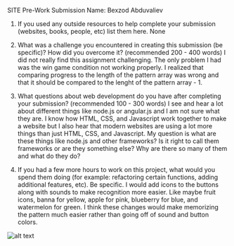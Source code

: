 SITE Pre-Work Submission
Name: Bexzod Abduvaliev

1. If you used any outside resources to help complete your submission (websites, books, people, etc) list them here.
   None

2. What was a challenge you encountered in creating this submission (be specific)? How did you overcome it? (recommended 200 - 400 words)
   I did not really find this assignment challenging.
   The only problem I had was the win game condition not working properly.
   I realized that comparing progress to the length of the pattern array was wrong and
   that it should be compared to the lenght of the pattern array - 1.

3. What questions about web development do you have after completing your submission? (recommended 100 - 300 words)
   I see and hear a lot about different things like node.js or angular.js and I am not sure what they are.
   I know how HTML, CSS, and Javascript work together to make a website
   but I also hear that modern websites are using a lot more things than just HTML, CSS, and Javascript.
   My question is what are these things like node.js and other frameworks?
   Is it right to call them frameworks or are they something else?
   Why are there so many of them and what do they do?

4. If you had a few more hours to work on this project, what would you spend them doing (for example: refactoring certain functions, adding additional features, etc). Be specific.
   I would add icons to the buttons along with sounds to make recognition more easier.
   Like maybe fruit icons, banna for yellow, apple for pink, blueberry for blue, and watermelon for green.
   I think these changes would make memorizing the pattern much easier rather than going off of sound and button colors.
   
![alt text](https://cdn.glitch.com/660563a4-9267-4179-ac07-062f9fc7ec39%2Fpre.gif?v=1614392060171)
